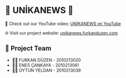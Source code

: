 # 📰 UNİKANEWS 📰

🎥 Check out our YouTube video: [UNİKANEWS on YouTube](https://www.youtube.com/watch?v=TW0LS3jFv54&ab_channel=FurkanD%C3%BCzen)

🌐 Visit our project website: [unikanews.furkanduzen.com](http://unikanews.furkanduzen.com)

## 👥 Project Team
- 🧑‍💻 FURKAN DÜZEN - 2010213020
- 🧑‍💻 ENES ÇANKAYA - 2010213061
- 🧑‍💻 OYTUN YELDAN - 2010213039
